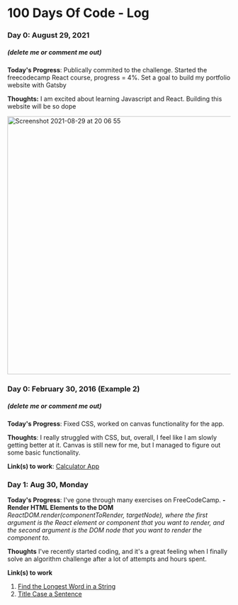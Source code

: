# 100 Days Of Code - Log

### Day 0: August 29, 2021 
##### (delete me or comment me out)

**Today's Progress**: Publically commited to the challenge. Started the freecodecamp React course, progress = 4%. Set a goal to build my portfolio website with Gatsby

**Thoughts:** I am excited about learning Javascript and React. Building this website will be so dope

<img width="582" alt="Screenshot 2021-08-29 at 20 06 55" src="https://user-images.githubusercontent.com/63208040/131260837-a5dc4303-8e96-447f-b4ca-275a9988d113.png">


### Day 0: February 30, 2016 (Example 2)
##### (delete me or comment me out)

**Today's Progress**: Fixed CSS, worked on canvas functionality for the app.

**Thoughts**: I really struggled with CSS, but, overall, I feel like I am slowly getting better at it. Canvas is still new for me, but I managed to figure out some basic functionality.

**Link(s) to work**: [Calculator App](http://www.example.com)


### Day 1: Aug 30, Monday

**Today's Progress**: I've gone through many exercises on FreeCodeCamp.
**- Render HTML Elements to the DOM**
_ReactDOM.render(componentToRender, targetNode), where the first argument is the React element or component that you want to render, and the second argument is the DOM node that you want to render the component to._

**Thoughts** I've recently started coding, and it's a great feeling when I finally solve an algorithm challenge after a lot of attempts and hours spent.

**Link(s) to work**
1. [Find the Longest Word in a String](https://www.freecodecamp.com/challenges/find-the-longest-word-in-a-string)
2. [Title Case a Sentence](https://www.freecodecamp.com/challenges/title-case-a-sentence)
